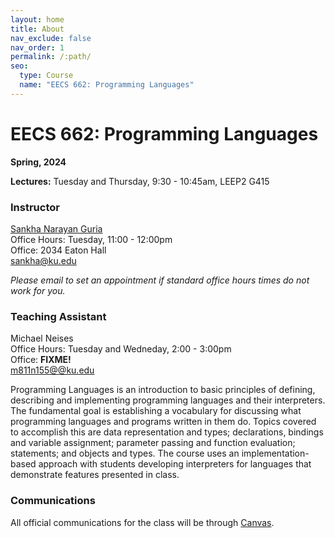 ```yaml
---
layout: home
title: About
nav_exclude: false
nav_order: 1
permalink: /:path/
seo:
  type: Course
  name: "EECS 662: Programming Languages"
---
```


# EECS 662: Programming Languages

**Spring, 2024**

**Lectures:** Tuesday and Thursday, 9:30 - 10:45am, LEEP2 G415

### Instructor

[Sankha Narayan Guria](https://sankhs.com)<br>
Office Hours: Tuesday, 11:00 - 12:00pm<br>
Office: 2034 Eaton Hall<br>
[sankha@ku.edu](sankha@ku.edu)

_Please email to set an appointment if standard office hours times do not work for you._

### Teaching Assistant

Michael Neises<br>
Office Hours: Tuesday and Wedneday, 2:00 - 3:00pm<br>
Office: **FIXME!**<br>
[m811n155@@ku.edu](m811n155@@ku.edu)

Programming Languages is an introduction to basic principles of defining, describing and implementing programming languages and their interpreters. The fundamental goal is establishing a vocabulary for discussing what programming languages and programs written in them do. Topics covered to accomplish this are data representation and types; declarations, bindings and variable assignment; parameter passing and function evaluation; statements; and objects and types. The course uses an implementation-based approach with students developing interpreters for languages that demonstrate features presented in class.

### Communications

All official communications for the class will be through [Canvas](https://canvas.ku.edu/courses/110075).
